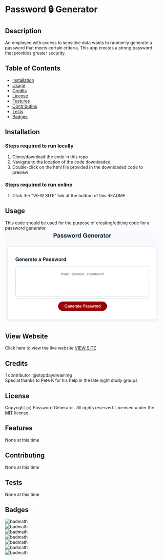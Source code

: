 # Password 🔒 Generator 

## Description 
An employee with access to sensitive data wants to randomly generate a password that meets certain criteria. This app creates a strong password that provides greater security.

## Table of Contents

* [Installation](#installation)
* [Usage](#usage)
* [Credits](#credits)
* [License](#license)
* [Features](#features)
* [Contributing](#contributing)
* [Tests](#tests)
* [Badges](#badges)


## Installation
### Steps required to run locally
1. Clone/download the code in this repo
2. Navigate to the location of the code downloaded
3. Double-click on the html file provided in the downloaded code to preview
### Steps required to run online
1. Click the "VIEW SITE" link at the bottom of this README

## Usage 
This code should be used for the purpose of creating/editing code for a password generator.
![password generator](screenshot.png)

## View Website
Click here to view the live website [VIEW SITE](https://stopdaydreaming.github.io/password-generator/)


## Credits
1 contributor: @stopdaydreaming  
Special thanks to Pete K for his help in the late night study groups

## License
Copyright (c) Password Generator. All rights reserved.
Licensed under the [MIT](license.txt) license.

## Features
None at this time

## Contributing
None at this time

## Tests
None at this time  

## Badges
![badmath](https://img.shields.io/github/issues/stopdaydreaming/password-generator)  
![badmath](https://img.shields.io/github/forks/stopdaydreaming/password-generator)  
![badmath](https://img.shields.io/github/stars/stopdaydreaming/password-generator)  
![badmath](https://img.shields.io/badge/license-MIT-green)  
![badmath](https://img.shields.io/badge/HTML-20.5%25-green)  
![badmath](https://img.shields.io/badge/CSS-32.7%25-blue)  
![badmath](https://img.shields.io/badge/JS-46.8%25-red) 